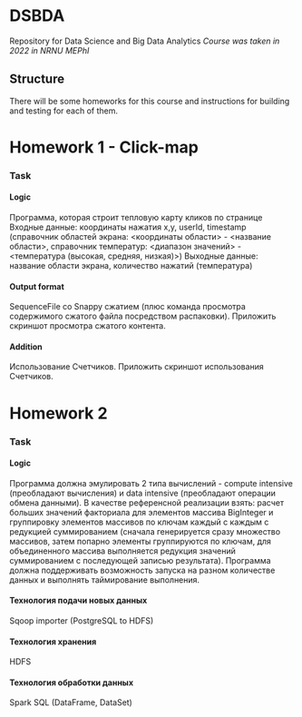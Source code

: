 # DSBDA

Repository for Data Science and Big Data Analytics
_Course was taken in 2022 in NRNU MEPhI_

## Structure

There will be some homeworks for this course and instructions for building and testing for each of them.

# Homework 1 - Click-map

### Task

#### Logic

Программа, которая строит тепловую карту кликов по странице
Входные данные: координаты нажатия x,y, userId, timestamp (справочник областей
экрана: &lt;координаты области&gt; - &lt;название области&gt;, справочник температур:
&lt;диапазон значений&gt; - &lt;температура (высокая, средняя, низкая)&gt;)
Выходные данные: название области экрана, количество нажатий (температура)

#### Output format

SequenceFile со Snappy сжатием (плюс команда просмотра содержимого сжатого
файла посредством распаковки). Приложить скриншот просмотра сжатого контента.

#### Addition

Использование Счетчиков. Приложить скриншот использования Счетчиков.

# Homework 2

### Task

#### Logic

Программа должна эмулировать 2 типа вычислений - compute intensive (преобладают вычисления) и data intensive (преобладают операции обмена данными). В качестве референсной реализации взять: расчет больших значений факториала для элементов массива BigInteger и группировку элементов массивов по ключам каждый с каждым с редукцией суммированием (сначала генерируется сразу множество массивов, затем попарно элементы группируются по ключам, для объединенного массива выполняется редукция значений суммированием с последующей записью результата). Программа должна поддерживать возможность запуска на разном количестве данных и выполнять таймирование выполнения.

#### Технология подачи новых данных

Sqoop importer (PostgreSQL to HDFS)

#### Технология хранения

HDFS

#### Технология обработки данных

Spark SQL (DataFrame, DataSet)
